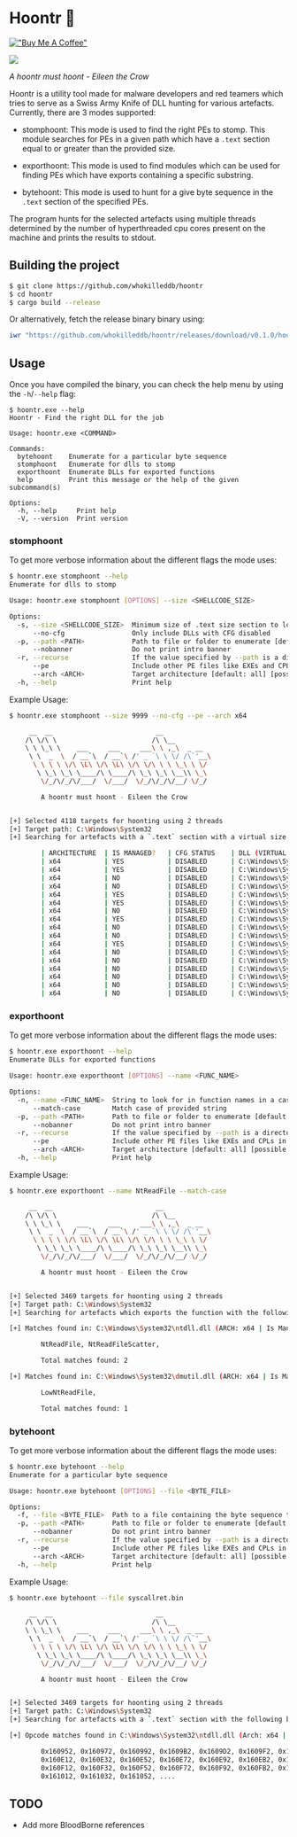 # Hoontr 🦀 
[!["Buy Me A Coffee"](https://www.buymeacoffee.com/assets/img/custom_images/orange_img.png)](https://www.buymeacoffee.com/whokilleddb)

![](./imgs/hoontr.gif)

_A hoontr must hoont - Eileen the Crow_ 

Hoontr is a utility tool made for malware developers and red teamers which tries to serve as a Swiss Army Knife of DLL hunting for various artefacts. Currently, there are 3 modes supported:

- stomphoont: This mode is used to find the right PEs to stomp. This module searches for PEs in a given path which have a `.text` section equal to or greater than the provided size. 

- exporthoont: This mode is used to find modules which can be used for finding PEs which have exports containing a specific substring.

- bytehoont: This mode is used to hunt for a give byte sequence in the `.text` section of the specified PEs.


The program hunts for the selected artefacts using multiple threads determined by the number of hyperthreaded cpu cores present on the machine and prints the results to stdout.


## Building the project

```bash
$ git clone https://github.com/whokilleddb/hoontr
$ cd hoontr
$ cargo build --release 
```

Or alternatively, fetch the release binary binary using:

```powershell
iwr "https://github.com/whokilleddb/hoontr/releases/download/v0.1.0/hoontr.exe" -OutFile hoontr.exe
```

## Usage 

Once you have compiled the binary, you can check the help menu by using the `-h`/`--help` flag:

```
$ hoontr.exe --help
Hoontr - Find the right DLL for the job

Usage: hoontr.exe <COMMAND>

Commands:
  bytehoont    Enumerate for a particular byte sequence
  stomphoont   Enumerate for dlls to stomp
  exporthoont  Enumerate DLLs for exported functions
  help         Print this message or the help of the given subcommand(s)

Options:
  -h, --help     Print help
  -V, --version  Print version
```

### stomphoont

To get more verbose information about the different flags the mode uses:

```bash
$ hoontr.exe stomphoont --help
Enumerate for dlls to stomp

Usage: hoontr.exe stomphoont [OPTIONS] --size <SHELLCODE_SIZE>

Options:
  -s, --size <SHELLCODE_SIZE>  Minimum size of .text size section to look for
      --no-cfg                 Only include DLLs with CFG disabled
  -p, --path <PATH>            Path to file or folder to enumerate [default: C:\Windows\System32]
      --nobanner               Do not print intro banner
  -r, --recurse                If the value specified by --path is a directory, recursively enumerate all subdirectories
      --pe                     Include other PE files like EXEs and CPLs in scope as well
      --arch <ARCH>            Target architecture [default: all] [possible values: all, x86, x64]
  -h, --help                   Print help
```

Example Usage:

```bash
$ hoontr.exe stomphoont --size 9999 --no-cfg --pe --arch x64

     __  __                          __
    /\ \/\ \                        /\ \__
    \ \ \_\ \    ___     ___     ___\ \ ,_\  _ __
     \ \  _  \  / __`\  / __`\ /' _ `\ \ \/ /\`'__\
      \ \ \ \ \/\ \L\ \/\ \L\ \/\ \/\ \ \ \_\ \ \/
       \ \_\ \_\ \____/\ \____/\ \_\ \_\ \__\\ \_\
        \/_/\/_/\/___/  \/___/  \/_/\/_/\/__/ \/_/

        A hoontr must hoont - Eileen the Crow


[+] Selected 4118 targets for hoonting using 2 threads
[+] Target path: C:\Windows\System32
[+] Searching for artefacts with a `.text` section with a virtual size of 9999 bytes or more

        | ARCHITECTURE  | IS MANAGED?   | CFG STATUS    | DLL (VIRTUAL SIZE)
        | x64           | YES           | DISABLED      | C:\Windows\System32\NAPCRYPT.DLL (14358)
        | x64           | YES           | DISABLED      | C:\Windows\System32\dnscmmc.dll (62208)
        | x64           | NO            | DISABLED      | C:\Windows\System32\securekernel.exe (939928)
        | x64           | NO            | DISABLED      | C:\Windows\System32\securekernella57.exe (896888)
        | x64           | YES           | DISABLED      | C:\Windows\System32\fhuxgraphics.dll (14944)
        | x64           | YES           | DISABLED      | C:\Windows\System32\FileHistory.exe (29347)
        | x64           | NO            | DISABLED      | C:\Windows\System32\SqlServerSpatial150.dll (477861)
        | x64           | YES           | DISABLED      | C:\Windows\System32\srmlib.dll (74650)
        | x64           | NO            | DISABLED      | C:\Windows\System32\hvloader.dll (123420)
        | x64           | NO            | DISABLED      | C:\Windows\System32\tcblaunch.exe (943860)
        | x64           | YES           | DISABLED      | C:\Windows\System32\tzsync.exe (231840)
        | x64           | NO            | DISABLED      | C:\Windows\System32\libomp140.x86_64.dll (458385)
        | x64           | NO            | DISABLED      | C:\Windows\System32\libomp140d.x86_64.dll (1031805)
        | x64           | NO            | DISABLED      | C:\Windows\System32\vsjitdebugger.exe (216504)
        | x64           | NO            | DISABLED      | C:\Windows\System32\winload.exe (1499637)
        | x64           | NO            | DISABLED      | C:\Windows\System32\winresume.exe (1161744)
        | x64           | NO            | DISABLED      | C:\Windows\System32\mscories.dll (53691)
```

### exporthoont

To get more verbose information about the different flags the mode uses:

```bash
$ hoontr.exe exporthoont --help
Enumerate DLLs for exported functions

Usage: hoontr.exe exporthoont [OPTIONS] --name <FUNC_NAME>

Options:
  -n, --name <FUNC_NAME>  String to look for in function names in a case insensitive manner
      --match-case        Match case of provided string
  -p, --path <PATH>       Path to file or folder to enumerate [default: C:\Windows\System32]
      --nobanner          Do not print intro banner
  -r, --recurse           If the value specified by --path is a directory, recursively enumerate all subdirectories
      --pe                Include other PE files like EXEs and CPLs in scope as well
      --arch <ARCH>       Target architecture [default: all] [possible values: all, x86, x64]
  -h, --help              Print help
```

Example Usage:

```bash
$ hoontr.exe exporthoont --name NtReadFile --match-case

     __  __                          __
    /\ \/\ \                        /\ \__
    \ \ \_\ \    ___     ___     ___\ \ ,_\  _ __
     \ \  _  \  / __`\  / __`\ /' _ `\ \ \/ /\`'__\
      \ \ \ \ \/\ \L\ \/\ \L\ \/\ \/\ \ \ \_\ \ \/
       \ \_\ \_\ \____/\ \____/\ \_\ \_\ \__\\ \_\
        \/_/\/_/\/___/  \/___/  \/_/\/_/\/__/ \/_/

        A hoontr must hoont - Eileen the Crow


[+] Selected 3469 targets for hoonting using 2 threads
[+] Target path: C:\Windows\System32
[+] Searching for artefacts which exports the function with the following string: NtReadFile

[+] Matches found in: C:\Windows\System32\ntdll.dll (ARCH: x64 | Is Managed DLL: NO)

        NtReadFile, NtReadFileScatter,

        Total matches found: 2

[+] Matches found in: C:\Windows\System32\dmutil.dll (ARCH: x64 | Is Managed DLL: NO)

        LowNtReadFile,

        Total matches found: 1
```

### bytehoont

To get more verbose information about the different flags the mode uses:

```bash
$ hoontr.exe bytehoont --help
Enumerate for a particular byte sequence

Usage: hoontr.exe bytehoont [OPTIONS] --file <BYTE_FILE>

Options:
  -f, --file <BYTE_FILE>  Path to a file containing the byte sequence to find
  -p, --path <PATH>       Path to file or folder to enumerate [default: C:\Windows\System32]
      --nobanner          Do not print intro banner
  -r, --recurse           If the value specified by --path is a directory, recursively enumerate all subdirectories
      --pe                Include other PE files like EXEs and CPLs in scope as well
      --arch <ARCH>       Target architecture [default: all] [possible values: all, x86, x64]
  -h, --help              Print help

```

Example Usage:

```bash
$ hoontr.exe bytehoont --file syscallret.bin

     __  __                          __
    /\ \/\ \                        /\ \__
    \ \ \_\ \    ___     ___     ___\ \ ,_\  _ __
     \ \  _  \  / __`\  / __`\ /' _ `\ \ \/ /\`'__\
      \ \ \ \ \/\ \L\ \/\ \L\ \/\ \/\ \ \ \_\ \ \/
       \ \_\ \_\ \____/\ \____/\ \_\ \_\ \__\\ \_\
        \/_/\/_/\/___/  \/___/  \/_/\/_/\/__/ \/_/

        A hoontr must hoont - Eileen the Crow


[+] Selected 3469 targets for hoonting using 2 threads
[+] Target path: C:\Windows\System32
[+] Searching for artefacts with a `.text` section with the following bytecode: 0f 05 c3

[+] Opcode matches found in C:\Windows\System32\ntdll.dll (Arch: x64 | Managed DLL: NO) at the following offsets:

        0x160952, 0x160972, 0x160992, 0x1609B2, 0x1609D2, 0x1609F2, 0x160DD2, 0x160DF2,
        0x160E12, 0x160E32, 0x160E52, 0x160E72, 0x160E92, 0x160EB2, 0x160ED2, 0x160EF2,
        0x160F12, 0x160F32, 0x160F52, 0x160F72, 0x160F92, 0x160FB2, 0x160FD2, 0x160FF2,
        0x161012, 0x161032, 0x161052, ....

```

## TODO
- Add more BloodBorne references

